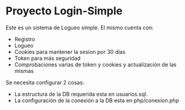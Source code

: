 # Proyecto Login-Simple

Este es un sistema de Logueo simple.
El mismo cuenta con:
- Registro
- Logueo
- Cookies para mantener la sesion por 30 días
- Token para más seguridad
- Comprobaciones varias de token y cookies y actualización de las mismas

Se necesita configurar 2 cosas:
- La estructura de la DB requerida esta en usuarios.sql.
- La configuración de la conexión a la DB esta en php/conexion.php